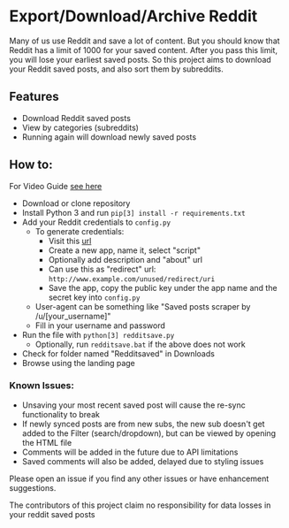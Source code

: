 # Export/Download/Archive Reddit
Many of us use Reddit and save a lot of content. But you should know that Reddit has a limit of 1000 for your saved content. After you pass this limit, you will lose your earliest saved posts.
So this project aims to download your Reddit saved posts, and also sort them by subreddits.

## Features
 * Download Reddit saved posts
 * View by categories (subreddits)
 * Running again will download newly saved posts

## How to:
For Video Guide [see here](https://www.reddit.com/user/freeezer98/comments/ccn8dd/how_to_download_reddit_saved_posts_using_this/)

 * Download or clone repository
 * Install Python 3 and run `pip[3] install -r requirements.txt`
 * Add your Reddit credentials to `config.py`
   * To generate credentials:
     * Visit this [url](https://www.reddit.com/prefs/apps/)
     * Create a new app, name it, select "script"
     * Optionally add description and "about" url
     * Can use this as "redirect" url: `http://www.example.com/unused/redirect/uri`
     * Save the app, copy the public key under the app name and the secret key into `config.py`
   * User-agent can be something like "Saved posts scraper by /u/[your_username]"
   * Fill in your username and password
 * Run the file with `python[3] redditsave.py`
   * Optionally, run `redditsave.bat` if the above does not work
 * Check for folder named "Redditsaved" in Downloads
 * Browse using the landing page

### Known Issues:

 * Unsaving your most recent saved post will cause the re-sync functionality to break
 * If newly synced posts are from new subs, the new sub doesn't get added to the Filter (search/dropdown), but can be viewed by opening the HTML file
 * Comments will be added in the future due to API limitations
 * Saved comments will also be added, delayed due to styling issues


Please open an issue if you find any other issues or have enhancement suggestions.

The contributors of this project claim no responsibility for data losses in your reddit saved posts
